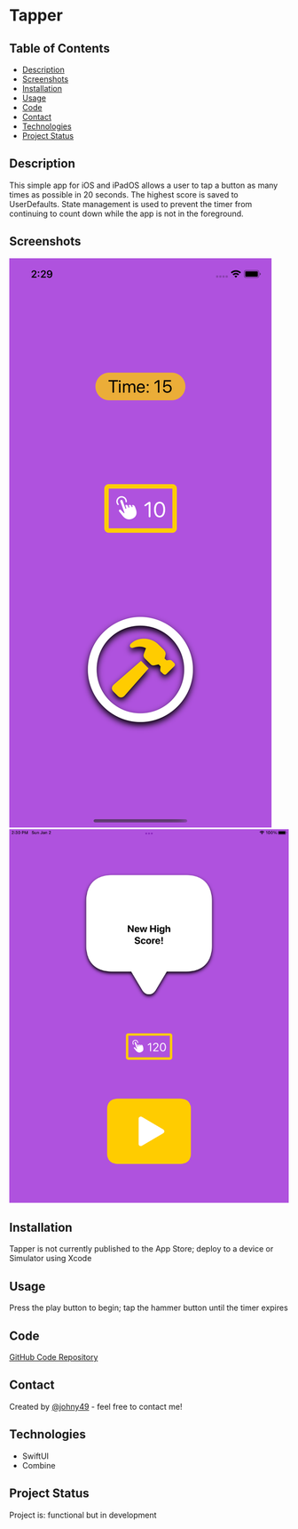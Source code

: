 # Tapper

## Table of Contents
* [Description](#description)
* [Screenshots](#screenshot)
* [Installation](#installation)
* [Usage](#usage)
* [Code](#code)
* [Contact](#contact)
* [Technologies](#technologies)
* [Project Status](#project-status)

## Description 
This simple app for iOS and iPadOS allows a user to tap a button as many times as possible in 20 seconds. The highest score is saved to UserDefaults. State management is used to prevent the timer from continuing to count down while the app is not in the foreground.

## Screenshots
![Screenshot of app inital screen](./assets/readme-screenshot-ios.png)
![Screenshot of app display](./assets/readme-screenshot-ipados.png)

## Installation
Tapper is not currently published to the App Store; deploy to a device or Simulator using Xcode


## Usage
Press the play button to begin; tap the hammer button until the timer expires


## Code
[GitHub Code Repository](https://github.com/Johny49/tapper)


## Contact 
Created by [@johny49](https://github.com/Johny49/) - feel free to contact me!


## Technologies
- SwiftUI
- Combine


## Project Status
Project is: functional but in development
